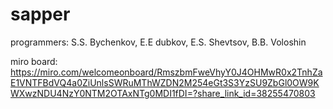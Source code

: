 # sapper
programmers: S.S. Bychenkov, E.E dubkov, E.S. Shevtsov, B.B. Voloshin

miro board: https://miro.com/welcomeonboard/RmszbmFweVhyY0J4OHMwR0x2TnhZaE1VNTFBdVQ4a0ZiUnlsSWRuMThWZDN2M254eGt3S3YzSU9ZbGl0OW9KWXwzNDU4NzY0NTM2OTAxNTg0MDI1fDI=?share_link_id=38255470803
